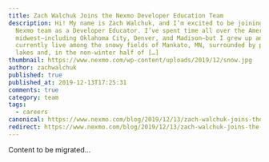 ```yaml
---
title: Zach Walchuk Joins the Nexmo Developer Education Team
description: Hi! My name is Zach Walchuk, and I’m excited to be joining the
  Nexmo team as a Developer Educator. I’ve spent time all over the American
  midwest—including Oklahoma City, Denver, and Madison—but I grew up and
  currently live among the snowy fields of Mankato, MN, surrounded by plentiful
  lakes and, in the non-winter half of […]
thumbnail: https://www.nexmo.com/wp-content/uploads/2019/12/snow.jpg
author: zachwalchuk
published: true
published_at: 2019-12-13T17:25:31
comments: true
category: team
tags:
  - careers
canonical: https://www.nexmo.com/blog/2019/12/13/zach-walchuk-joins-the-nexmo-developer-education-team-dr
redirect: https://www.nexmo.com/blog/2019/12/13/zach-walchuk-joins-the-nexmo-developer-education-team-dr
---
```

Content to be migrated...